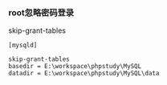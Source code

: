 ### root忽略密码登录
skip-grant-tables

    [mysqld]
    
    skip-grant-tables
    basedir = E:\workspace\phpstudy\MySQL
    datadir = E:\workspace\phpstudy\MySQL\data